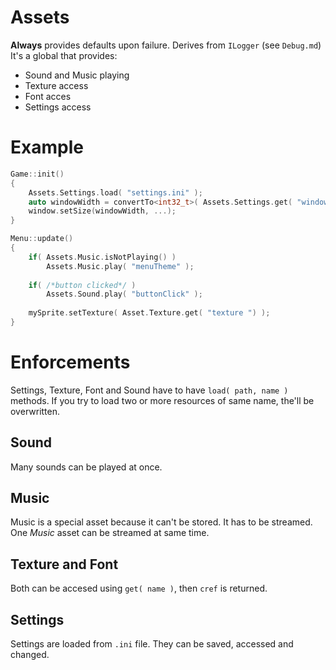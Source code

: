 # Assets
**Always** provides defaults upon failure. Derives from `ILogger` (see `Debug.md`) It's a global that provides:
* Sound and Music playing
* Texture access
* Font acces
* Settings access
# Example
```cpp
Game::init()
{
    Assets.Settings.load( "settings.ini" );
    auto windowWidth = convertTo<int32_t>( Assets.Settings.get( "window_width" );
    window.setSize(windowWidth, ...);
}

Menu::update()
{
    if( Assets.Music.isNotPlaying() )
        Assets.Music.play( "menuTheme" );
    
    if( /*button clicked*/ )
        Assets.Sound.play( "buttonClick" ); 
    
    mySprite.setTexture( Asset.Texture.get( "texture ") );
}
```
# Enforcements
Settings, Texture, Font and Sound have to have `load( path, name )` methods. If you try to load two or more resources of same name, the'll be overwritten.
## Sound
Many sounds can be played at once.
## Music
Music is a special asset because it can't be stored. It has to be streamed. One *Music* asset can be streamed at same time.
## Texture and Font
Both can be accesed using `get( name )`, then `cref` is returned. 
## Settings
Settings are loaded from `.ini` file. They can be saved, accessed and changed. 